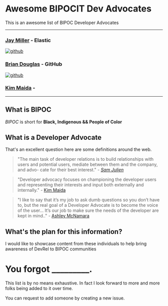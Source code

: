 # Awesome BIPOCIT Dev Advocates

This is an awesome list of BIPOC Developer Advocates

----

### [Jay Miller](https://kjaymiller.com) - Elastic
[![github](.assets/github-square-brands.svg)](kjaymiller)

### [Brian Douglas](https://bdougie.live) - GitHub
[![github](.assets/github-square-brands.svg)](bdougie)

### [Kim Maida]() - 


----

## What is BIPOC

_BIPOC_ is short for **Black, Indigenous && People of Color**

## What is a Developer Advocate

That's an excellent question here are some definitions around the web.

> "The main task of developer relations is to build relationships with users and potential users, mediate between them and the company, and advo- cate for their best interest." - [_Sam Julien_ ](https://learn.samjulien.com/getting-started-in-developer-relations)

> "Developer advocacy focuses on championing the developer users and representing their interests and input both externally and internally." - [Kim Maida](https://dev.to/kimmaida/the-developer-relations-explainer-431o)

> "I like to say that it’s my job to ask dumb questions so you don’t have to, but the real goal of a Developer Advocate is to become the voice of the user... It’s our job to make sure the needs of the developer are kept in mind.." - [Ashley McNamara](https://medium.com/@ashleymcnamara/what-is-developer-advocacy-3a92442b627c)
## What's the plan for this information?

I would like to showcase content from these individuals to help bring awareness of DevRel to BIPOC communities 

# You forgot _________.

This list is by no means exhaustive. In fact I look forward to more and more folks being added to it over time. 

You can request to add someone by creating a new issue.